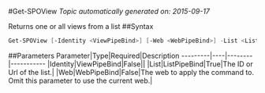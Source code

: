 #Get-SPOView
*Topic automatically generated on: 2015-09-17*

Returns one or all views from a list
##Syntax
```powershell
Get-SPOView [-Identity <ViewPipeBind>] [-Web <WebPipeBind>] -List <ListPipeBind>
```


##Parameters
Parameter|Type|Required|Description
---------|----|--------|-----------
|Identity|ViewPipeBind|False||
|List|ListPipeBind|True|The ID or Url of the list.|
|Web|WebPipeBind|False|The web to apply the command to. Omit this parameter to use the current web.|
<!-- Ref: 9DE6B23EB17EE8269066C9540A4844F2 -->